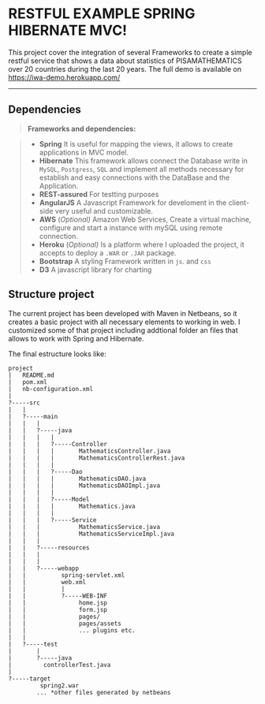 RESTFUL EXAMPLE SPRING HIBERNATE MVC!
===================

This project cover the integration of several Frameworks to create a simple restful service that shows a data about statistics of PISAMATHEMATICS over 20 countries during the last 20 years. The full demo is available on https://iwa-demo.herokuapp.com/

----------
Dependencies
-------------

> **Frameworks and dependencies:**

> - **Spring** It is useful for mapping the views, it allows to create applications in MVC model.
> - **Hibernate** This framework allows connect the Database write in `MySQL`, `Postgress`, `SQL` and implement all methods necessary for establish and easy connections with the DataBase and the Application.
> - **REST-assured** For testting purposes 
> -  **AngularJS** A Javascript Framework for develoment in the client-side very useful and customizable.
> - **AWS** (*Optional)* Amazon Web Services, Create a virtual machine, configure and start a instance with mySQL using remote connection.
> - **Heroku** (*Optional)* Is a platform where I uploaded the project, it accepts to deploy a `.WAR` or `.JAR` package.
> - **Bootstrap** A styling Framework written in `js`. and  `css`
> - **D3** A javascript library for charting

Structure project
-------------
The current project has been developed with Maven in Netbeans, so it creates a basic project with all necessary elements to working in web. I customized some of that project including addtional folder an files that allows to work with Spring and Hibernate.

The final estructure looks like:
```
project
|   README.md
|   pom.xml
|   nb-configuration.xml    
|
?-----src
|   |
|   ?-----main
|   |   |
|   |   ?-----java
|   |   |   |
|   |   |   ?-----Controller
|   |   |   |	 	MathematicsController.java
|   |   |   | 		MathematicsControllerRest.java
|   |   |   |
|   |   |   ?-----Dao
|   |   |   |		MathematicsDAO.java
|   |   |   |		MathematicsDAOImpl.java
|   |   |   |
|   |   |   ?-----Model
|   |   |   |		Mathematics.java
|   |   |   |
|   |   |   ?-----Service
|   |   |   		MathematicsService.java
|   |   |   		MathematicsServiceImpl.java
|   |   |   
|   |   ?-----resources
|   |   |
|   |   |
|   |   ?-----webapp
|   |          spring-servlet.xml 
|   |          web.xml
|   |          |
|   | 	       ?-----WEB-INF
|   |				home.jsp
|   |				form.jsp
|   |				pages/
|   |				pages/assets		
|   |				... plugins etc.
|   |
|   ?-----test
|       |
|       ?-----java
|	      controllerTest.java     
|      
?-----target
         spring2.war
        ... *other files generated by netbeans
```

